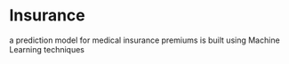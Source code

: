 # Insurance
a prediction model for medical insurance premiums is built using Machine Learning techniques
